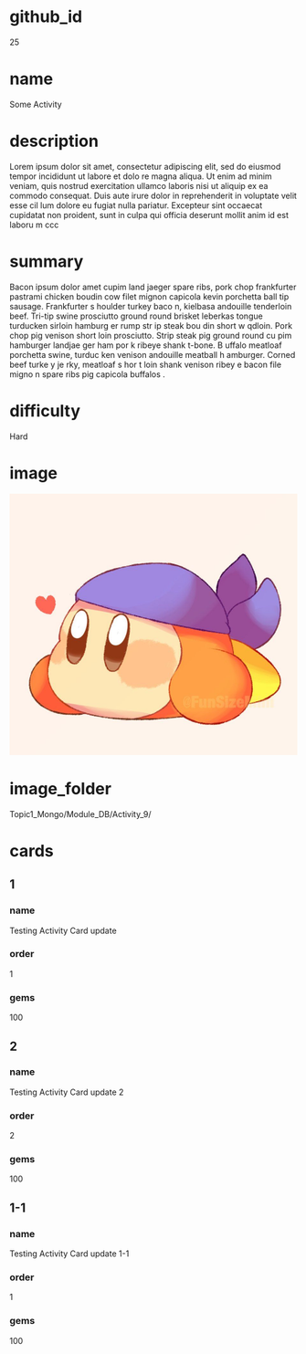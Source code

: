 # github_id
25

# name
Some Activity

# description
Lorem ipsum dolor sit amet, consectetur adipiscing elit, sed do eiusmod tempor incididunt ut labore et dolo  re magna aliqua. Ut enim ad minim veniam, quis nostrud exercitation ullamco laboris nisi ut aliquip ex ea commodo consequat. Duis aute irure dolor in reprehenderit in voluptate velit esse cil lum dolore eu fugiat nulla pariatur. Excepteur sint occaecat cupidatat non proident, sunt in culpa qui officia deserunt mollit anim id est laboru  m ccc
  
# summary
Bacon ipsum dolor amet cupim land jaeger spare ribs, pork chop frankfurter pastrami chicken boudin cow filet mignon capicola kevin porchetta ball tip sausage. Frankfurter s houlder turkey baco  n, kielbasa andouille tenderloin beef. Tri-tip swine prosciutto ground round brisket leberkas tongue turducken  sirloin hamburg er rump  str    ip steak bou   din short w qdloin. Pork chop pig venison short loin prosciutto. Strip steak pig ground round cu pim hamburger landjae  ger ham por k ribeye  shank t-bone. B uffalo meatloaf porchetta  swine, turduc   ken venison andouille meatball h amburger. Corned beef turke  y je rky, meatloaf    s hor t loin shank venison ribey e bacon file  migno n spare ribs pig capicola buffalos .        

# difficulty
Hard

# image
<img src="images/bandanna.jpg">

# image_folder
Topic1_Mongo/Module_DB/Activity_9/

# cards
 
## 1

### name
Testing Activity Card update

### order
1 

### gems
100

## 2

### name
Testing Activity Card update 2

### order
2

### gems
100

## 1-1

### name
Testing Activity Card update 1-1

### order
1

### gems
100